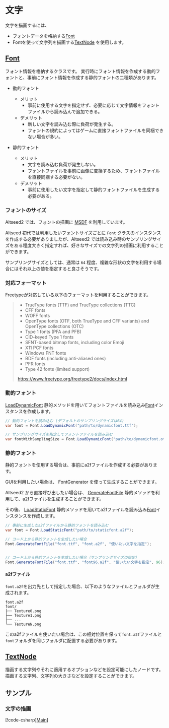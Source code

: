 # 文字

文字を描画するには、
- フォントデータを格納する[Font](xref:Altseed2.Font)
- Fontを使って文字列を描画する[TextNode](xref:Altseed2.TextNode)
を使用します。

## [Font](xref:Altseed2)

フォント情報を格納するクラスです。
実行時にフォント情報を作成する動的フォントと、事前にフォント情報を作成する静的フォントの二種類があります。

- 動的フォント
  - メリット
    - 事前に使用する文字を指定せず、必要に応じて文字情報をフォントファイルから読み込んで追加できる。
  - デメリット
    - 新しい文字を読み込む際に負荷が発生する。
    - フォントの規約によってはゲームに直接フォントファイルを同梱できない場合が多い。
  
- 静的フォント
  - メリット
    - 文字を読み込む負荷が発生しない。
    - フォントファイルを事前に画像に変換するため、フォントファイルを直接同梱する必要がない。
  - デメリット
    - 事前に使用したい文字を指定して静的フォントファイルを生成する必要がある。

### フォントのサイズ

Altseed2 では、フォントの描画に
<a href="https://github.com/Chlumsky/msdfgen" target="_blank" rel="noopener noreferrer">MSDF</a>
を利用しています。

Altseed 初代では利用したいフォントサイズごとに `Font` クラスのインスタンスを作成する必要がありましたが、Altseed2 では読み込み時のサンプリングサイズをある程度大きく指定すれば、好きなサイズでの文字列の描画に利用することができます。

サンプリングサイズとしては、通常は `64` 程度、複雑な形状の文字を利用する場合にはそれ以上の値を指定すると良さそうです。

### 対応フォーマット

Freetypeが対応している以下のフォーマットを利用することができます。

> - TrueType fonts (TTF) and TrueType collections (TTC)
> - CFF fonts
> - WOFF fonts
> - OpenType fonts (OTF, both TrueType and CFF variants) and OpenType collections (OTC)
> - Type 1 fonts (PFA and PFB)
> - CID-keyed Type 1 fonts
> - SFNT-based bitmap fonts, including color Emoji
> - X11 PCF fonts
> - Windows FNT fonts
> - BDF fonts (including anti-aliased ones)
> - PFR fonts
> - Type 42 fonts (limited support)
> 
> https://www.freetype.org/freetype2/docs/index.html


### 動的フォント

[LoadDynamicFont](xref:Altseed2.Font.LoadDynamicFont(System.String,System.Int32))
静的メソッドを用いてフォントファイルを読み込み[Font](xref:Altseed2.Texture2D)インスタンスを作成します。

```csharp
// 動的フォントを読み込む (デフォルトのサンプリングサイズは64)
var font = Font.LoadDynamicFont("path/to/dynamicfont.ttf");

// サンプリングサイズを指定してフォントファイルを読み込む
var fontWithSamplingSize = Font.LoadDynamicFont("path/to/dynamicfont.otf", 96);
```

### 静的フォント

静的フォントを使用する場合は、事前にa2fファイルを作成する必要があります。

GUIを利用したい場合は、 FontGenerator を使って生成することができます。

Altseed2 から直接呼び出したい場合は、
[GenerateFontFile](xref:Altseed2.Font.GenerateFontFile(System.String,System.String,System.String,System.Int32))
静的メソッドを利用して、a2fファイルを生成することができます。

その後、
[LoadStaticFont](xref:Altseed2.Font.LoadStaticFont(System.String))
静的メソッドを用いてa2fファイルを読み込み[Font](xref:Altseed2.Texture2D)インスタンスを作成します。

```csharp
// 事前に生成したa2fファイルから静的フォントを読み込む
var font = Font.LoadStaticFont("path/to/staticfont.a2f");

// コード上から静的フォントを生成したい場合
Font.GenerateFontFile("font.ttf", "font.a2f", "使いたい文字を指定");


// コード上から静的フォントを生成したい場合（サンプリングサイズの指定）
Font.GenerateFontFile("font.ttf", "font96.a2f", "使いたい文字を指定", 96);
```

#### a2fファイル

`font.a2f`を出力先として指定した場合、以下のようなファイルとフォルダが生成されます。

```
font.a2f
font/
├── Texture0.png
├── Texture1.png
├── ...
└── TextureN.png
```

このa2fファイルを使いたい場合は、この相対位置を保って`font.a2f`ファイルと`font`フォルダを同じフォルダに配置する必要があります。

## [TextNode](xref:Altseed2.TextNode)

描画する文字列やそれに適用するオプションなどを設定可能にしたノードです。
描画する文字列、文字列の大きさなどを設定することができます。

## サンプル

### 文字の描画

[!code-csharp][Main](../../Src/Samples/Graphics/Text.cs)]
